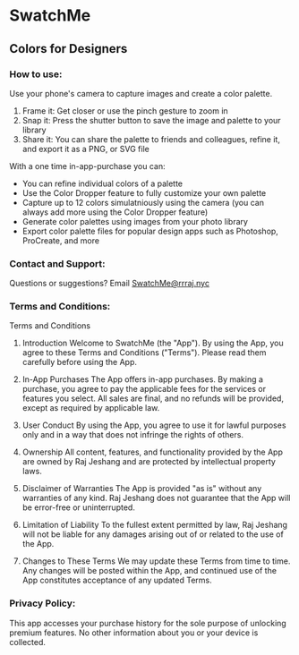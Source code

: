 # SwatchMe

## Colors for Designers

### How to use:

Use your phone's camera to capture images and create a color palette.

1. Frame it: Get closer or use the pinch gesture to zoom in
2. Snap it: Press the shutter button to save the image and palette to your library
3. Share it: You can share the palette to friends and colleagues, refine it, and export it as a PNG, or SVG file

With a one time in-app-purchase you can:

- You can refine individual colors of a palette
- Use the Color Dropper feature to fully customize your own palette
- Capture up to 12 colors simulatniously using the camera (you can always add more using the Color Dropper feature)
- Generate color palettes using images from your photo library
- Export color palette files for popular design apps such as Photoshop, ProCreate, and more

### Contact and Support:

Questions or suggestions? Email SwatchMe@rrraj.nyc

 
### Terms and Conditions:
Terms and Conditions

1. Introduction
Welcome to SwatchMe (the "App"). By using the App, you agree to these Terms and Conditions ("Terms"). Please read them carefully before using the App.

2. In-App Purchases
The App offers in-app purchases. By making a purchase, you agree to pay the applicable fees for the services or features you select. All sales are final, and no refunds will be provided, except as required by applicable law.

3. User Conduct
By using the App, you agree to use it for lawful purposes only and in a way that does not infringe the rights of others.

4. Ownership
All content, features, and functionality provided by the App are owned by Raj Jeshang and are protected by intellectual property laws.

5. Disclaimer of Warranties
The App is provided "as is" without any warranties of any kind. Raj Jeshang does not guarantee that the App will be error-free or uninterrupted.

6. Limitation of Liability
To the fullest extent permitted by law, Raj Jeshang will not be liable for any damages arising out of or related to the use of the App.

7. Changes to These Terms
We may update these Terms from time to time. Any changes will be posted within the App, and continued use of the App constitutes acceptance of any updated Terms.

### Privacy Policy:
This app accesses your purchase history for the sole purpose of unlocking premium features. No other information about you or your device is collected.
